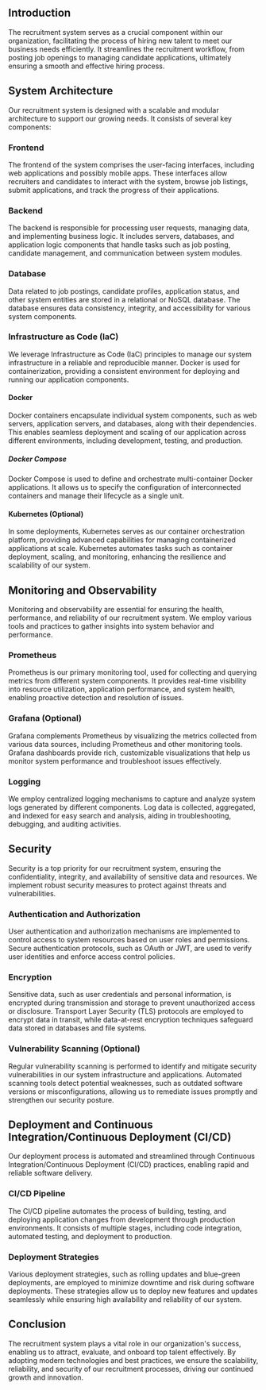## Introduction
The recruitment system serves as a crucial component within our organization, facilitating the process of hiring new talent to meet our business needs efficiently. It streamlines the recruitment workflow, from posting job openings to managing candidate applications, ultimately ensuring a smooth and effective hiring process.

## System Architecture
Our recruitment system is designed with a scalable and modular architecture to support our growing needs. It consists of several key components:

### Frontend
The frontend of the system comprises the user-facing interfaces, including web applications and possibly mobile apps. These interfaces allow recruiters and candidates to interact with the system, browse job listings, submit applications, and track the progress of their applications.

### Backend
The backend is responsible for processing user requests, managing data, and implementing business logic. It includes servers, databases, and application logic components that handle tasks such as job posting, candidate management, and communication between system modules.

### Database
Data related to job postings, candidate profiles, application status, and other system entities are stored in a relational or NoSQL database. The database ensures data consistency, integrity, and accessibility for various system components.

### Infrastructure as Code (IaC)
We leverage Infrastructure as Code (IaC) principles to manage our system infrastructure in a reliable and reproducible manner. Docker is used for containerization, providing a consistent environment for deploying and running our application components.

#### Docker
Docker containers encapsulate individual system components, such as web servers, application servers, and databases, along with their dependencies. This enables seamless deployment and scaling of our application across different environments, including development, testing, and production.

##### Docker Compose
Docker Compose is used to define and orchestrate multi-container Docker applications. It allows us to specify the configuration of interconnected containers and manage their lifecycle as a single unit.

#### Kubernetes (Optional)
In some deployments, Kubernetes serves as our container orchestration platform, providing advanced capabilities for managing containerized applications at scale. Kubernetes automates tasks such as container deployment, scaling, and monitoring, enhancing the resilience and scalability of our system.

## Monitoring and Observability
Monitoring and observability are essential for ensuring the health, performance, and reliability of our recruitment system. We employ various tools and practices to gather insights into system behavior and performance.

### Prometheus
Prometheus is our primary monitoring tool, used for collecting and querying metrics from different system components. It provides real-time visibility into resource utilization, application performance, and system health, enabling proactive detection and resolution of issues.

### Grafana (Optional)
Grafana complements Prometheus by visualizing the metrics collected from various data sources, including Prometheus and other monitoring tools. Grafana dashboards provide rich, customizable visualizations that help us monitor system performance and troubleshoot issues effectively.

### Logging
We employ centralized logging mechanisms to capture and analyze system logs generated by different components. Log data is collected, aggregated, and indexed for easy search and analysis, aiding in troubleshooting, debugging, and auditing activities.

## Security
Security is a top priority for our recruitment system, ensuring the confidentiality, integrity, and availability of sensitive data and resources. We implement robust security measures to protect against threats and vulnerabilities.

### Authentication and Authorization
User authentication and authorization mechanisms are implemented to control access to system resources based on user roles and permissions. Secure authentication protocols, such as OAuth or JWT, are used to verify user identities and enforce access control policies.

### Encryption
Sensitive data, such as user credentials and personal information, is encrypted during transmission and storage to prevent unauthorized access or disclosure. Transport Layer Security (TLS) protocols are employed to encrypt data in transit, while data-at-rest encryption techniques safeguard data stored in databases and file systems.

### Vulnerability Scanning (Optional)
Regular vulnerability scanning is performed to identify and mitigate security vulnerabilities in our system infrastructure and applications. Automated scanning tools detect potential weaknesses, such as outdated software versions or misconfigurations, allowing us to remediate issues promptly and strengthen our security posture.

## Deployment and Continuous Integration/Continuous Deployment (CI/CD)
Our deployment process is automated and streamlined through Continuous Integration/Continuous Deployment (CI/CD) practices, enabling rapid and reliable software delivery.

### CI/CD Pipeline
The CI/CD pipeline automates the process of building, testing, and deploying application changes from development through production environments. It consists of multiple stages, including code integration, automated testing, and deployment to production.

### Deployment Strategies
Various deployment strategies, such as rolling updates and blue-green deployments, are employed to minimize downtime and risk during software deployments. These strategies allow us to deploy new features and updates seamlessly while ensuring high availability and reliability of our system.

## Conclusion
The recruitment system plays a vital role in our organization's success, enabling us to attract, evaluate, and onboard top talent effectively. By adopting modern technologies and best practices, we ensure the scalability, reliability, and security of our recruitment processes, driving our continued growth and innovation.
